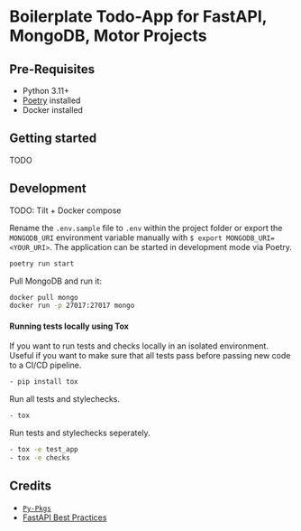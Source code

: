 # Boilerplate Todo-App for FastAPI, MongoDB, Motor Projects

## Pre-Requisites
* Python 3.11+
* [Poetry](https://python-poetry.org/docs/#installation) installed
* Docker installed

## Getting started

TODO

## Development

TODO: Tilt + Docker compose

Rename the `.env.sample` file to `.env` within the project folder or export the `MONGODB_URI` environment variable manually with `$ export MONGODB_URI=<YOUR_URI>`. The application can be started in development mode via Poetry.

```bash
poetry run start
```

Pull MongoDB and run it:

```bash
docker pull mongo
docker run -p 27017:27017 mongo
```

#### Running tests locally using Tox

If you want to run tests and checks locally in an isolated environment. Useful if you want to make sure that all tests pass before passing new code to a CI/CD pipeline.

```bash
- pip install tox
```

Run all tests and stylechecks.

```bash
- tox
```

Run tests and stylechecks seperately.

```bash
- tox -e test_app
- tox -e checks
```

## Credits

* [`Py-Pkgs`](https://py-pkgs.org)
* [FastAPI Best Practices](https://github.com/zhanymkanov/fastapi-best-practices)

